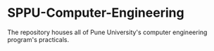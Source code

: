 # SPPU-Computer-Engineering
The repository houses all of Pune University's computer engineering program's practicals.
